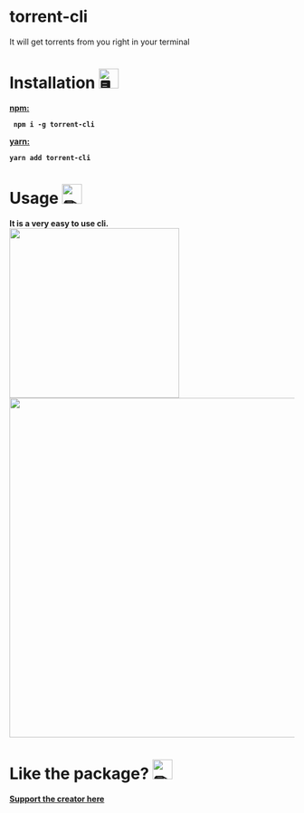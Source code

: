 # torrent-cli

It will get torrents from you right in your terminal

# Installation <img src="https://cdn.discordapp.com/emojis/316264057659326464.png?v=1" alt = "🖥" width="35px">
<b><a href = "https://www.npmjs.com/package/torrent-cli"> npm: </a><b> 
<p>
<code> npm i -g torrent-cli </code>
    <p><b><a href = "https://classic.yarnpkg.com/en/package/torrent-cli"> yarn: </a></p>
        <code>yarn add torrent-cli </code>

# Usage <img src="https://cdn.discordapp.com/emojis/757399420319825950.png?v=1" alt = "✏" width="35px">

It is a very easy to use cli. <br>
<img src = "https://github.com/TheRamann/torrent-cli/blob/main/Md%20Files/2021-01-27%2007_51_38-Command%20Prompt%20-%20torrent.png?raw=true" width = "300">
<img src = "https://github.com/TheRamann/torrent-cli/blob/main/Md%20Files/2021-01-27%2007_52_30-Command%20Prompt.png?raw=true" width = "600">

# Like the package? <img src="https://cdn.discordapp.com/emojis/599598716521021441.gif?v=1" alt = "✏" width="35px">
<a href = "https://www.buymeacoffee.com/TheRamann">
Support the creator here
</a>